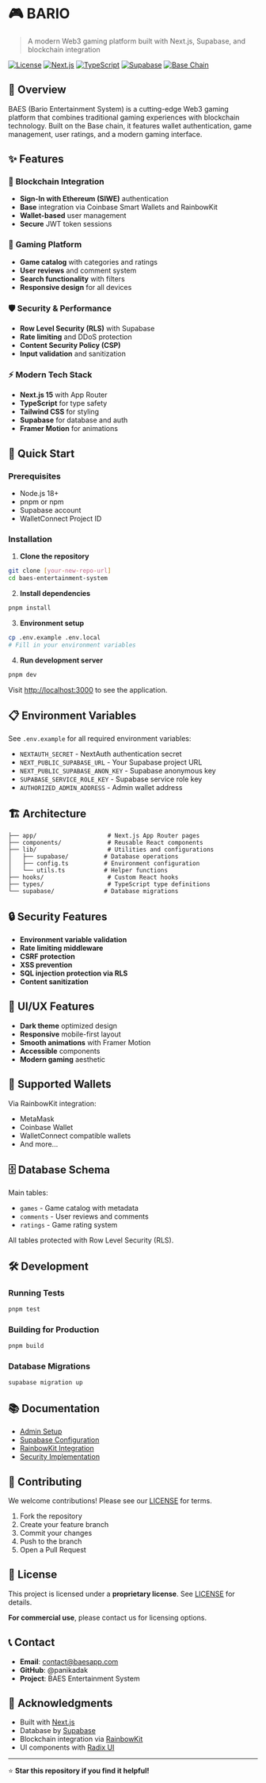 # 🎮 BARIO 

> A modern Web3 gaming platform built with Next.js, Supabase, and blockchain integration

[![License](https://img.shields.io/badge/License-Proprietary-red.svg)](LICENSE)
[![Next.js](https://img.shields.io/badge/Next.js-15-black)](https://nextjs.org/)
[![TypeScript](https://img.shields.io/badge/TypeScript-5-blue)](https://www.typescriptlang.org/)
[![Supabase](https://img.shields.io/badge/Supabase-green)](https://supabase.com/)
[![Base Chain](https://img.shields.io/badge/Base-Chain-blue)](https://base.org/)

## 🌟 Overview

BAES (Bario Entertainment System) is a cutting-edge Web3 gaming platform that combines traditional gaming experiences with blockchain technology. Built on the Base chain, it features wallet authentication, game management, user ratings, and a modern gaming interface.

## ✨ Features

### 🔗 **Blockchain Integration**
- **Sign-In with Ethereum (SIWE)** authentication
- **Base** integration via Coinbase Smart Wallets and RainbowKit
- **Wallet-based** user management
- **Secure** JWT token sessions

### 🎯 **Gaming Platform**
- **Game catalog** with categories and ratings
- **User reviews** and comment system
- **Search functionality** with filters
- **Responsive design** for all devices

### 🛡️ **Security & Performance**
- **Row Level Security (RLS)** with Supabase
- **Rate limiting** and DDoS protection
- **Content Security Policy (CSP)**
- **Input validation** and sanitization

### ⚡ **Modern Tech Stack**
- **Next.js 15** with App Router
- **TypeScript** for type safety
- **Tailwind CSS** for styling
- **Supabase** for database and auth
- **Framer Motion** for animations

## 🚀 Quick Start

### Prerequisites
- Node.js 18+ 
- pnpm or npm
- Supabase account
- WalletConnect Project ID

### Installation

1. **Clone the repository**
```bash
git clone [your-new-repo-url]
cd baes-entertainment-system
```

2. **Install dependencies**
```bash
pnpm install
```

3. **Environment setup**
```bash
cp .env.example .env.local
# Fill in your environment variables
```

4. **Run development server**
```bash
pnpm dev
```

Visit [http://localhost:3000](http://localhost:3000) to see the application.

## 📋 Environment Variables

See `.env.example` for all required environment variables:

- `NEXTAUTH_SECRET` - NextAuth authentication secret
- `NEXT_PUBLIC_SUPABASE_URL` - Your Supabase project URL
- `NEXT_PUBLIC_SUPABASE_ANON_KEY` - Supabase anonymous key
- `SUPABASE_SERVICE_ROLE_KEY` - Supabase service role key
- `AUTHORIZED_ADMIN_ADDRESS` - Admin wallet address

## 🏗️ Architecture

```
├── app/                    # Next.js App Router pages
├── components/             # Reusable React components
├── lib/                    # Utilities and configurations
│   ├── supabase/          # Database operations
│   ├── config.ts          # Environment configuration
│   └── utils.ts           # Helper functions
├── hooks/                  # Custom React hooks
├── types/                  # TypeScript type definitions
└── supabase/              # Database migrations
```

## 🔒 Security Features

- **Environment variable validation**
- **Rate limiting middleware**
- **CSRF protection**
- **XSS prevention**
- **SQL injection protection via RLS**
- **Content sanitization**

## 🎨 UI/UX Features

- **Dark theme** optimized design
- **Responsive** mobile-first layout
- **Smooth animations** with Framer Motion
- **Accessible** components
- **Modern gaming** aesthetic

## 📱 Supported Wallets

Via RainbowKit integration:
- MetaMask
- Coinbase Wallet
- WalletConnect compatible wallets
- And more...

## 🗄️ Database Schema

Main tables:
- `games` - Game catalog with metadata
- `comments` - User reviews and comments
- `ratings` - Game rating system

All tables protected with Row Level Security (RLS).

## 🛠️ Development

### Running Tests
```bash
pnpm test
```

### Building for Production
```bash
pnpm build
```

### Database Migrations
```bash
supabase migration up
```

## 📚 Documentation

- [Admin Setup](README-admin.md)
- [Supabase Configuration](README-supabase.md)
- [RainbowKit Integration](README-rainbowkit.md)
- [Security Implementation](SECURITY_IMPROVEMENT_PLAN.md)

## 🤝 Contributing

We welcome contributions! Please see our [LICENSE](LICENSE) for terms.

1. Fork the repository
2. Create your feature branch
3. Commit your changes
4. Push to the branch
5. Open a Pull Request

## 📄 License

This project is licensed under a **proprietary license**. See [LICENSE](LICENSE) for details.

**For commercial use**, please contact us for licensing options.

## 📞 Contact

- **Email**: contact@baesapp.com
- **GitHub**: @panikadak
- **Project**: BAES Entertainment System

## 🙏 Acknowledgments

- Built with [Next.js](https://nextjs.org/)
- Database by [Supabase](https://supabase.com/)
- Blockchain integration via [RainbowKit](https://rainbowkit.com/)
- UI components with [Radix UI](https://radix-ui.com/)

---

⭐ **Star this repository if you find it helpful!** 